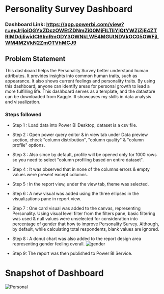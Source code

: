 # Personality Survey Dashboard

### Dashboard Link: https://app.powerbi.com/view?r=eyJrIjoiOGYxZDczOWEtZDNmZi00MjFlLTliYjQtYWZjZjE4ZTRlMDdjIiwidCI6ImRmODY3OWNkLWE4MGUtNDVkOC05OWFjLWM4M2VkN2ZmOTVhMCJ9

## Problem Statement

This dashboard helps the Personality Survey better understand human attributes. It provides insights into common human traits, such as appearance. It also shows current feelings and personality traits. By using this dashboard, anyone can identify areas for personal growth to lead a more fulfilling life. This dashboard serves as a template, and the datastore can be downloaded from Kaggle. It showcases my skills in data analysis and visualization.

### Steps followed 

- Step 1 : Load data into Power BI Desktop, dataset is a csv file.
- Step 2 : Open power query editor & in view tab under Data preview section, check "column distribution", "column quality" & "column profile" options.
- Step 3 : Also since by default, profile will be opened only for 1000 rows so you need to select "column profiling based on entire dataset".
- Step 4 : It was observed that in none of the columns errors & empty values were present except columns.
- Step 5 : In the report view, under the view tab, theme was selected.
- Step 6 : A new visual was added using the three ellipses in the visualizations pane in report view. 
- Step 7 : One card visual was added to the canvas, representing Personality.
           Using visual level filter from the filters pane, basic filtering was used & null values were unselected for consideration into percentage of gender that how to improve Personality Survey.
           Although, by default, while calculating total respondents, blank values are ignored.
- Step 8 : A donut chart was also added to the report design area representing gender feeling overall.
![gender](https://github.com/user-attachments/assets/bf06cb46-1846-4c54-b79d-52ff07b40a6d)


- Step 9: The report was then published to Power BI Service.
 
# Snapshot of Dashboard
![Personal](https://github.com/user-attachments/assets/b594695b-07e2-48a7-994e-420616baddc9)
